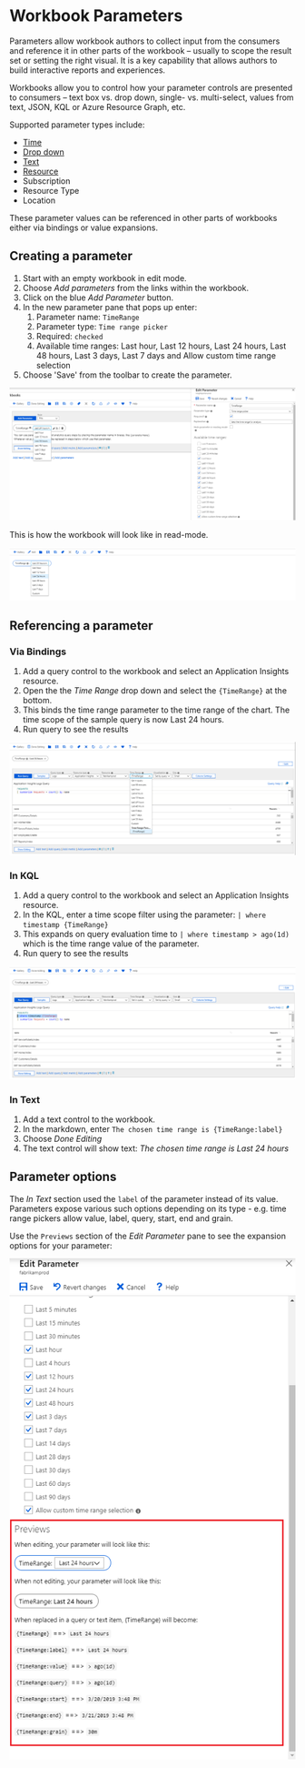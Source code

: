 # Workbook Parameters

Parameters allow workbook authors to collect input from the consumers and reference it in other parts of the workbook – usually to scope the result set or setting the right visual. It is a key capability that allows authors to build interactive reports and experiences. 

Workbooks allow you to control how your parameter controls are presented to consumers – text box vs. drop down, single- vs. multi-select, values from text, JSON, KQL or Azure Resource Graph, etc.  

Supported parameter types include:
* [Time](Time.md)
* [Drop down](DropDown.md)
* [Text](Text.md)
* [Resource](Resources.md)
* Subscription
* Resource Type
* Location

These parameter values can be referenced in other parts of workbooks either via bindings or value expansions.

## Creating a parameter
1. Start with an empty workbook in edit mode.
2. Choose _Add parameters_ from the links within the workbook.
3. Click on the blue _Add Parameter_ button.
4. In the new parameter pane that pops up enter:
    1. Parameter name: `TimeRange`
    2. Parameter type: `Time range picker`
    3. Required: `checked`
    4. Available time ranges: Last hour, Last 12 hours, Last 24 hours, Last 48 hours, Last 3 days, Last 7 days and Allow custom time range selection
5. Choose 'Save' from the toolbar to create the parameter.

![Image showing the creation of a time range parameter](../Images/Parameters-Time-Settings.png)

This is how the workbook will look like in read-mode.

![Image showing a time range parameter in read mode](../Images/Parameters-Time.png)

## Referencing a parameter
### Via Bindings
1. Add a query control to the workbook and select an Application Insights resource.
2. Open the the _Time Range_ drop down and select the `{TimeRange}` at the bottom.
3. This binds the time range parameter to the time range of the chart. The time scope of the sample query is now Last 24 hours.
4. Run query to see the results

![Image showing a time range parameter referenced via bindings](../Images/Parameters-Time-Binding.png)

### In KQL
1. Add a query control to the workbook and select an Application Insights resource.
2. In the KQL, enter a time scope filter using the parameter: `| where timestamp {TimeRange}`
3. This expands on query evaluation time to `| where timestamp > ago(1d)` which is the time range value of the parameter.
4. Run query to see the results

![Image showing a time range referenced in KQL](../Images/Parameters-Time-InCode.png)

### In Text 
1. Add a text control to the workbook.
2. In the markdown, enter `The chosen time range is {TimeRange:label}`
3. Choose _Done Editing_
4. The text control will show text: _The chosen time range is Last 24 hours_

## Parameter options
The _In Text_ section used the `label` of the parameter instead of its value. Parameters expose various such options depending on its type - e.g. time range pickers allow value, label, query, start, end and grain.

Use the `Previews` section of the _Edit Parameter_ pane to see the expansion options for your parameter:

![Image showing a time range parameter options](../Images/Parameters-Time-Previews.png)


